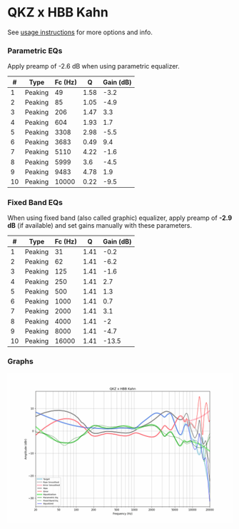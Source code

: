 # QKZ x HBB Kahn
See [usage instructions](https://github.com/jaakkopasanen/AutoEq#usage) for more options and info.

### Parametric EQs
Apply preamp of -2.6 dB when using parametric equalizer.

|   # | Type    |   Fc (Hz) |    Q |   Gain (dB) |
|-----|---------|-----------|------|-------------|
|   1 | Peaking |        49 | 1.58 |        -3.2 |
|   2 | Peaking |        85 | 1.05 |        -4.9 |
|   3 | Peaking |       206 | 1.47 |         3.3 |
|   4 | Peaking |       604 | 1.93 |         1.7 |
|   5 | Peaking |      3308 | 2.98 |        -5.5 |
|   6 | Peaking |      3683 | 0.49 |         9.4 |
|   7 | Peaking |      5110 | 4.22 |        -1.6 |
|   8 | Peaking |      5999 | 3.6  |        -4.5 |
|   9 | Peaking |      9483 | 4.78 |         1.9 |
|  10 | Peaking |     10000 | 0.22 |        -9.5 |

### Fixed Band EQs
When using fixed band (also called graphic) equalizer, apply preamp of **-2.9 dB** (if available) and set gains manually with these parameters.

|   # | Type    |   Fc (Hz) |    Q |   Gain (dB) |
|-----|---------|-----------|------|-------------|
|   1 | Peaking |        31 | 1.41 |        -0.2 |
|   2 | Peaking |        62 | 1.41 |        -6.2 |
|   3 | Peaking |       125 | 1.41 |        -1.6 |
|   4 | Peaking |       250 | 1.41 |         2.7 |
|   5 | Peaking |       500 | 1.41 |         1.3 |
|   6 | Peaking |      1000 | 1.41 |         0.7 |
|   7 | Peaking |      2000 | 1.41 |         3.1 |
|   8 | Peaking |      4000 | 1.41 |        -2   |
|   9 | Peaking |      8000 | 1.41 |        -4.7 |
|  10 | Peaking |     16000 | 1.41 |       -13.5 |

### Graphs
![](./QKZ%20x%20HBB%20Kahn.png)
